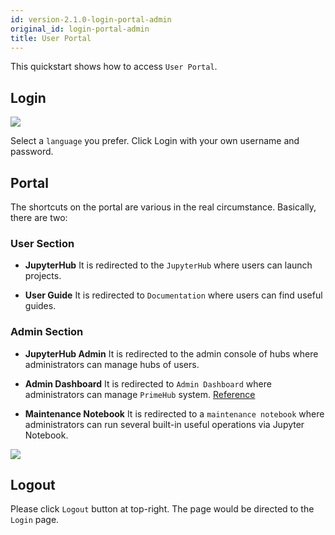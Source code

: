 ```yaml
---
id: version-2.1.0-login-portal-admin
original_id: login-portal-admin
title: User Portal
---
```


This quickstart shows how to access `User Portal`.

## Login

![](assets/login_1.png)

Select a `language` you prefer. Click Login with your own username and password.

## Portal
The shortcuts on the portal are various in the real circumstance. Basically, there are two:

### User Section

+ **JupyterHub**
It is redirected to the `JupyterHub` where users can launch projects.

+ **User Guide**
It is redirected to `Documentation` where users can find useful guides.

### Admin Section

+ **JupyterHub Admin**
It is redirected to the admin console of hubs where administrators can manage hubs of users.

+ **Admin Dashboard**
It is redirected to `Admin Dashboard` where administrators can manage `PrimeHub` system.
[Reference](admin-dashboard.md)

+ **Maintenance Notebook**
It is redirected to a `maintenance notebook` where administrators can run several built-in useful operations via Jupyter Notebook.

![](assets/user_portal_admin.png)


## Logout
Please click `Logout` button at top-right. The page would be directed to the `Login` page.
